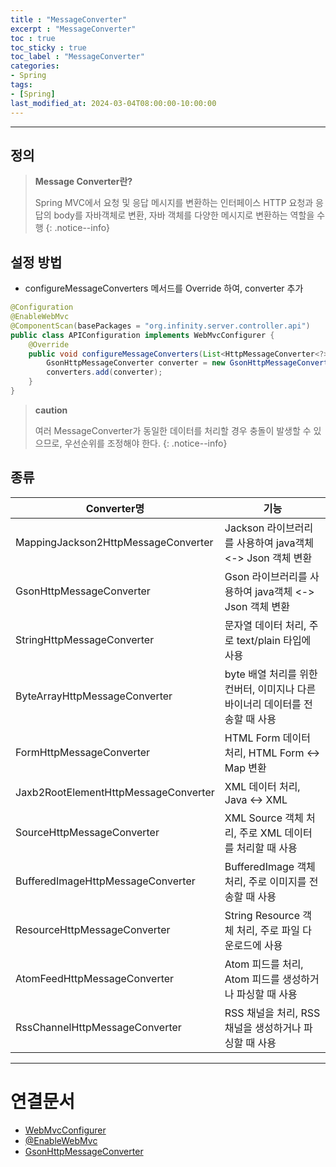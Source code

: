 ```yaml
---
title : "MessageConverter"
excerpt : "MessageConverter"
toc : true
toc_sticky : true
toc_label : "MessageConverter"
categories:
- Spring
tags:
- [Spring]
last_modified_at: 2024-03-04T08:00:00-10:00:00
---
```

  
---
  
## 정의
> **Message Converter란?**  
>
> Spring MVC에서 요청 및 응답 메시지를 변환하는 인터페이스
> HTTP  요청과 응답의 body를 자바객체로 변환, 자바 객체를 다양한 메시지로 변환하는 역할을 수행 
{: .notice--info}  
  
## 설정 방법
- configureMessageConverters 메서드를 Override 하여, converter 추가
  
```java
@Configuration  
@EnableWebMvc  
@ComponentScan(basePackages = "org.infinity.server.controller.api")  
public class APIConfiguration implements WebMvcConfigurer {  
    @Override  
    public void configureMessageConverters(List<HttpMessageConverter<?>> converters) {  
        GsonHttpMessageConverter converter = new GsonHttpMessageConverter();  
        converters.add(converter);  
    }  
}
```

> **caution**
>
> 여러 MessageConverter가 동일한 데이터를 처리할 경우 충돌이 발생할 수 있으므로, 우선순위를 조정해야 한다. 
{: .notice--info}  
  
## 종류
  
| Converter명                           | 기능                                             |
| ------------------------------------ | ---------------------------------------------- |
| MappingJackson2HttpMessageConverter  | Jackson 라이브러리를 사용하여 java객체 <-> Json 객체 변환      |
| GsonHttpMessageConverter             | Gson 라이브러리를 사용하여 java객체 <-> Json 객체 변환         |
| StringHttpMessageConverter           | 문자열 데이터 처리, 주로 text/plain 타입에 사용               |
| ByteArrayHttpMessageConverter        | byte 배열 처리를 위한 컨버터, 이미지나 다른 바이너리 데이터를 전송할 때 사용 |
| FormHttpMessageConverter             | HTML Form 데이터 처리, HTML Form <-> Map 변환         |
| Jaxb2RootElementHttpMessageConverter | XML 데이터 처리, Java <-> XML                       |
| SourceHttpMessageConverter           | XML Source 객체 처리, 주로 XML 데이터를 처리할 때 사용         |
| BufferedImageHttpMessageConverter    | BufferedImage 객체 처리, 주로 이미지를 전송할 때 사용          |
| ResourceHttpMessageConverter         | String Resource 객체 처리, 주로 파일 다운로드에 사용          |
| AtomFeedHttpMessageConverter         | Atom 피드를 처리, Atom 피드를 생성하거나 파싱할 때 사용           |
| RssChannelHttpMessageConverter       | RSS 채널을 처리, RSS 채널을 생성하거나 파싱할 때 사용             |

---
  
# 연결문서
- [WebMvcConfigurer](../../spring/spring-WebMvcConfigurer)
- [@EnableWebMvc](../../annotation/annotation-@EnableWebMvc)
- [GsonHttpMessageConverter](../../spring/spring-GsonHttpMessageConverter)